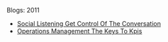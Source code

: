 Blogs: 2011

* [Social Listening  Get Control Of The Conversation](resources/faqs/external-content/blogs/2011/social-listening--get-control-of-the-conversation.md)
* [Operations Management  The Keys To Kpis](resources/faqs/external-content/blogs/2011/operations-management--the-keys-to-kpis.md)
